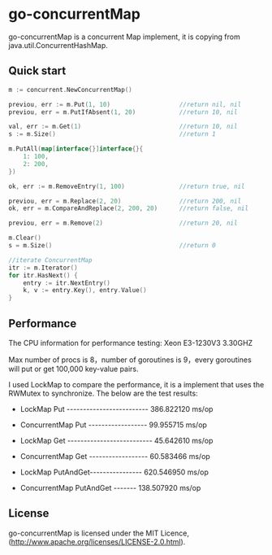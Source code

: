 go-concurrentMap
================

go-concurrentMap is a concurrent Map implement, it is copying from java.util.ConcurrentHashMap.

## Quick start

```go
m := concurrent.NewConcurrentMap()

previou, err := m.Put(1, 10)                   //return nil, nil
previou, err = m.PutIfAbsent(1, 20)            //return 10, nil

val, err := m.Get(1)                           //return 10, nil
s := m.Size()                                  //return 1

m.PutAll(map[interface{}]interface{}{
	1: 100,
	2: 200,
})

ok, err := m.RemoveEntry(1, 100)               //return true, nil

previou, err = m.Replace(2, 20)                //return 200, nil
ok, err = m.CompareAndReplace(2, 200, 20)      //return false, nil

previou, err = m.Remove(2)                     //return 20, nil

m.Clear()
s = m.Size()                                   //return 0

//iterate ConcurrentMap
itr := m.Iterator()
for itr.HasNext() {
	entry := itr.NextEntry()
	k, v := entry.Key(), entry.Value()
}
```

## Performance

The CPU information for performance testing: Xeon E3-1230V3 3.30GHZ

Max number of procs is 8，number of goroutines is 9，every goroutines will put or get 100,000 key-value pairs.

I used LockMap to compare the performance, it is a implement that uses the RWMutex to synchronize. The below are the test results:

* LockMap Put ------------------------- 386.822120 ms/op 

* ConcurrentMap Put ------------------ 99.955715 ms/op

* LockMap Get -------------------------- 45.642610 ms/op 

* ConcurrentMap Get ------------------ 60.583466 ms/op

* LockMap PutAndGet---------------- 620.546950 ms/op 

* ConcurrentMap PutAndGet ------- 138.507920 ms/op

## License

go-concurrentMap is licensed under the MIT Licence, (http://www.apache.org/licenses/LICENSE-2.0.html).
